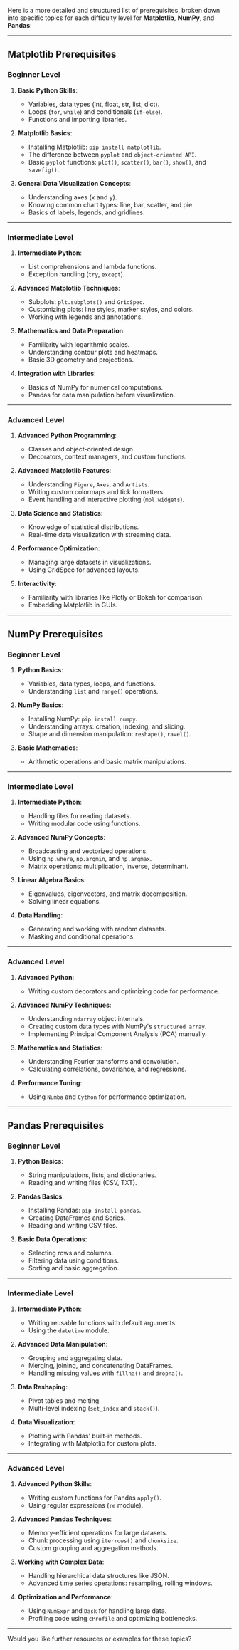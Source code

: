 Here is a more detailed and structured list of prerequisites, broken down into specific topics for each difficulty level for **Matplotlib**, **NumPy**, and **Pandas**:

---

## **Matplotlib Prerequisites**  
### **Beginner Level**  
1. **Basic Python Skills**:
   - Variables, data types (int, float, str, list, dict).
   - Loops (`for`, `while`) and conditionals (`if-else`).
   - Functions and importing libraries.  

2. **Matplotlib Basics**:
   - Installing Matplotlib: `pip install matplotlib`.
   - The difference between `pyplot` and `object-oriented API`.
   - Basic `pyplot` functions: `plot()`, `scatter()`, `bar()`, `show()`, and `savefig()`.

3. **General Data Visualization Concepts**:
   - Understanding axes (x and y).
   - Knowing common chart types: line, bar, scatter, and pie.
   - Basics of labels, legends, and gridlines.

---

### **Intermediate Level**  
1. **Intermediate Python**:
   - List comprehensions and lambda functions.
   - Exception handling (`try`, `except`).

2. **Advanced Matplotlib Techniques**:
   - Subplots: `plt.subplots()` and `GridSpec`.
   - Customizing plots: line styles, marker styles, and colors.
   - Working with legends and annotations.

3. **Mathematics and Data Preparation**:
   - Familiarity with logarithmic scales.
   - Understanding contour plots and heatmaps.
   - Basic 3D geometry and projections.

4. **Integration with Libraries**:
   - Basics of NumPy for numerical computations.
   - Pandas for data manipulation before visualization.

---

### **Advanced Level**  
1. **Advanced Python Programming**:
   - Classes and object-oriented design.
   - Decorators, context managers, and custom functions.

2. **Advanced Matplotlib Features**:
   - Understanding `Figure`, `Axes`, and `Artists`.
   - Writing custom colormaps and tick formatters.
   - Event handling and interactive plotting (`mpl.widgets`).

3. **Data Science and Statistics**:
   - Knowledge of statistical distributions.
   - Real-time data visualization with streaming data.

4. **Performance Optimization**:
   - Managing large datasets in visualizations.
   - Using GridSpec for advanced layouts.

5. **Interactivity**:
   - Familiarity with libraries like Plotly or Bokeh for comparison.
   - Embedding Matplotlib in GUIs.

---

## **NumPy Prerequisites**  
### **Beginner Level**  
1. **Python Basics**:
   - Variables, data types, loops, and functions.
   - Understanding `list` and `range()` operations.

2. **NumPy Basics**:
   - Installing NumPy: `pip install numpy`.
   - Understanding arrays: creation, indexing, and slicing.
   - Shape and dimension manipulation: `reshape()`, `ravel()`.

3. **Basic Mathematics**:
   - Arithmetic operations and basic matrix manipulations.

---

### **Intermediate Level**  
1. **Intermediate Python**:
   - Handling files for reading datasets.
   - Writing modular code using functions.

2. **Advanced NumPy Concepts**:
   - Broadcasting and vectorized operations.
   - Using `np.where`, `np.argmin`, and `np.argmax`.
   - Matrix operations: multiplication, inverse, determinant.

3. **Linear Algebra Basics**:
   - Eigenvalues, eigenvectors, and matrix decomposition.
   - Solving linear equations.

4. **Data Handling**:
   - Generating and working with random datasets.
   - Masking and conditional operations.

---

### **Advanced Level**  
1. **Advanced Python**:
   - Writing custom decorators and optimizing code for performance.

2. **Advanced NumPy Techniques**:
   - Understanding `ndarray` object internals.
   - Creating custom data types with NumPy's `structured array`.
   - Implementing Principal Component Analysis (PCA) manually.

3. **Mathematics and Statistics**:
   - Understanding Fourier transforms and convolution.
   - Calculating correlations, covariance, and regressions.

4. **Performance Tuning**:
   - Using `Numba` and `Cython` for performance optimization.

---

## **Pandas Prerequisites**  
### **Beginner Level**  
1. **Python Basics**:
   - String manipulations, lists, and dictionaries.
   - Reading and writing files (CSV, TXT).

2. **Pandas Basics**:
   - Installing Pandas: `pip install pandas`.
   - Creating DataFrames and Series.
   - Reading and writing CSV files.

3. **Basic Data Operations**:
   - Selecting rows and columns.
   - Filtering data using conditions.
   - Sorting and basic aggregation.

---

### **Intermediate Level**  
1. **Intermediate Python**:
   - Writing reusable functions with default arguments.
   - Using the `datetime` module.

2. **Advanced Data Manipulation**:
   - Grouping and aggregating data.
   - Merging, joining, and concatenating DataFrames.
   - Handling missing values with `fillna()` and `dropna()`.

3. **Data Reshaping**:
   - Pivot tables and melting.
   - Multi-level indexing (`set_index` and `stack()`).

4. **Data Visualization**:
   - Plotting with Pandas' built-in methods.
   - Integrating with Matplotlib for custom plots.

---

### **Advanced Level**  
1. **Advanced Python Skills**:
   - Writing custom functions for Pandas `apply()`.
   - Using regular expressions (`re` module).

2. **Advanced Pandas Techniques**:
   - Memory-efficient operations for large datasets.
   - Chunk processing using `iterrows()` and `chunksize`.
   - Custom grouping and aggregation methods.

3. **Working with Complex Data**:
   - Handling hierarchical data structures like JSON.
   - Advanced time series operations: resampling, rolling windows.

4. **Optimization and Performance**:
   - Using `NumExpr` and `Dask` for handling large data.
   - Profiling code using `cProfile` and optimizing bottlenecks.

--- 

Would you like further resources or examples for these topics?